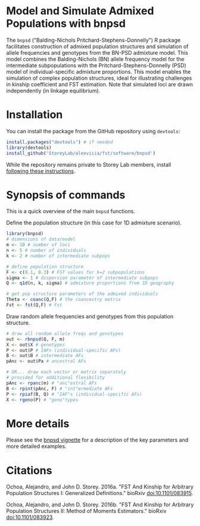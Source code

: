 Model and Simulate Admixed Populations with bnpsd
===

The `bnpsd` ("Balding-Nichols Pritchard-Stephens-Donnelly") R package facilitates construction of admixed population structures and simulation of allele frequencies and genotypes from the BN-PSD admixture model.
This model combines the Balding-Nichols (BN) allele frequency model for the intermediate subpopulations with the Pritchard-Stephens-Donnelly (PSD) model of individual-specific admixture proportions.
This model enables the simulation of complex population structures, ideal for illustrating challenges in kinship coefficient and FST estimation.
Note that simulated loci are drawn independently (in linkage equilibrium).

Installation
===

You can install the package from the GitHub repository using `devtools`:

```R
install.packages("devtools") # if needed
library(devtools)
install_github('StoreyLab/alexviiia/fst/software/bnpsd')
```

While the repository remains private to Storey Lab members, install [following these instructions](https://github.com/StoreyLab/misc/blob/master/github.md).

Synopsis of commands
===

This is a quick overview of the main `bnpsd` functions.

Define the population structure (in this case for 1D admixture scenario).
```R
library(bnpsd)
# dimensions of data/model
m <- 10 # number of loci
n <- 5 # number of individuals
k <- 2 # number of intermediate subpops

# define population structure
F <- c(0.1, 0.3) # FST values for k=2 subpopulations
sigma <- 1 # dispersion parameter of intermediate subpops
Q <- q1d(n, k, sigma) # admixture proportions from 1D geography

# get pop structure parameters of the admixed individuals
Theta <- coanc(Q,F) # the coancestry matrix
Fst <- fst(Q,F) # Fst
```

Draw random allele frequencies and genotypes from this population structure.
```R
# draw all random allele freqs and genotypes
out <- rbnpsd(Q, F, m)
X <- out$X # genotypes
P <- out$P # IAFs (individual-specific AFs)
B <- out$B # intermediate AFs
pAnc <- out$Pa # ancestral AFs

# OR... draw each vector or matrix separately
# provided for additional flexibility
pAnc <- rpanc(m) # "anc"estral AFs
B <- rpint(pAnc, F) # "int"ermediate AFs
P <- rpiaf(B, Q) # "IAF"s (individual-specific AFs)
X <- rgeno(P) # "geno"types
```


More details
===

Please see the [bnpsd vignette](https://github.com/StoreyLab/alexviiia/blob/master/fst/software/bnpsd/inst/doc/bnpsd.pdf) for a description of the key parameters and more detailed examples.

Citations
===

Ochoa, Alejandro, and John D. Storey. 2016a. "FST And Kinship for Arbitrary Population Structures I: Generalized Definitions." bioRxiv [doi:10.1101/083915](http://doi.org/10.1101/083915).

Ochoa, Alejandro, and John D. Storey. 2016b. "FST And Kinship for Arbitrary Population Structures II: Method of Moments Estimators." bioRxiv [doi:10.1101/083923](http://doi.org/10.1101/083923).
